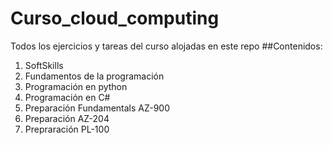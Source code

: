 # Curso_cloud_computing
Todos los ejercicios y tareas del curso alojadas en este repo
##Contenidos:
  1. SoftSkills
  2. Fundamentos de la programación
  3. Programación en python
  4. Programación en C#
  5. Preparación Fundamentals AZ-900
  6. Preparación AZ-204
  7. Prepraración PL-100
